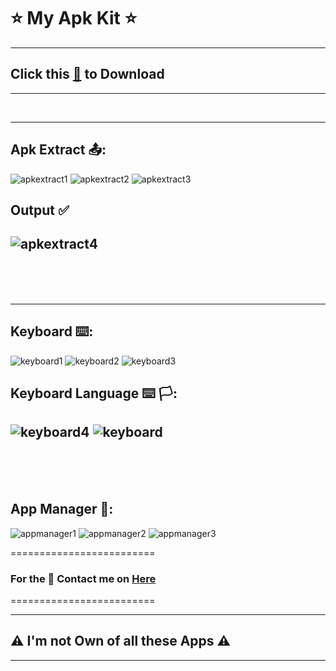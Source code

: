 # ⭐ My Apk Kit ⭐


--------------------------------
## Click this [🥑](https://github.com/VfvRizky/MyKit-Android/blob/main/MyKit-Android.zip) to Download
--------------------------------
</br>

--------------------------------
## Apk Extract 📤:

![apkextract1](https://user-images.githubusercontent.com/73746365/156207460-4c12944d-1ba7-4593-a948-9800f6c7a439.JPG)
![apkextract2](https://user-images.githubusercontent.com/73746365/156207467-5404849b-09bb-47e9-968c-7c82e4a5e3fa.JPG)
![apkextract3](https://user-images.githubusercontent.com/73746365/156207480-b1e50790-4e4f-47a8-bbb4-df78eb462d01.JPG)

## Output ✅
![apkextract4](https://user-images.githubusercontent.com/73746365/156207501-9ed789dd-0aff-40ba-befd-5f4f789ed05f.JPG)
--------------------------------
<br>
<br>
</br>


--------------------------------
## Keyboard ⌨️:
![keyboard1](https://user-images.githubusercontent.com/73746365/156207827-ad73b7ac-bb0a-47fa-9d67-f18dd0a9dd4a.JPG)
![keyboard2](https://user-images.githubusercontent.com/73746365/156207839-cb55f27d-c7f7-4115-9530-6e2436078a96.JPG)
![keyboard3](https://user-images.githubusercontent.com/73746365/156207942-f5333b0e-9883-4a47-9d76-4a8d98112ab7.JPG)

## Keyboard Language ⌨️ 🏳️:

![keyboard4](https://user-images.githubusercontent.com/73746365/156207962-aa145c94-e063-45c8-9f3d-17fbf8c62705.JPG)
![keyboard](https://user-images.githubusercontent.com/73746365/156208004-cc11e82a-43e6-4db3-9ff9-bf115804f4b6.gif)
--------------------------------
<br>
<br>
</br>


## App Manager 🔧:
![appmanager1](https://user-images.githubusercontent.com/73746365/156208059-80b44b5f-c395-467f-a596-3f9d52bb4796.JPG)
![appmanager2](https://user-images.githubusercontent.com/73746365/156208069-c64e387f-8f64-4adb-ac5b-e657d712e3e8.JPG)
![appmanager3](https://user-images.githubusercontent.com/73746365/156208077-cd14e1fd-e836-4594-ad50-c5fb173b53b8.JPG)


=========================
### For the 🔐 Contact me on [Here](https://vfvrizky.my.id)
=========================

--------------------------------
## ⚠️ I'm not Own of all these Apps ⚠️
--------------------------------




